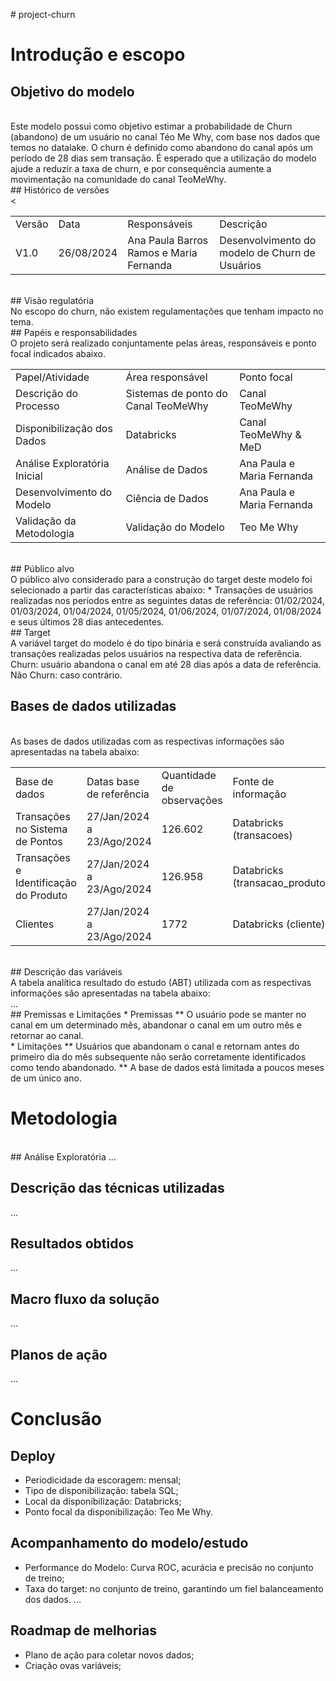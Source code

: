 #   p r o j e c t - c h u r n 
<br>
# Introdução e escopo
## Objetivo do modelo
<br>
Este modelo possui como objetivo estimar a probabilidade de Churn (abandono) de um usuário no canal Téo Me Why, com base nos dados que temos no datalake.
O churn é definido como abandono do canal após um período de 28 dias sem transação.
É esperado que a utilização do modelo ajude a reduzir a taxa de churn, e por consequência aumente a movimentação na comunidade do canal TeoMeWhy.
<br>
## Histórico de versões
<br>
<table>
  <tr><td>Versão</td><td>Data</td><td>Responsáveis</td><td>Descrição</td></tr>
  <tr><td>V1.0</td><td>26/08/2024</td><td>Ana Paula Barros Ramos e Maria Fernanda</td><<td>Desenvolvimento do modelo de Churn de Usuários</td></tr>
</table>

<br>
## Visão regulatória
<br>
No escopo do churn, não existem regulamentações que tenham impacto no tema.
<br>
## Papéis e responsabilidades
<br>
O projeto será realizado conjuntamente pelas áreas, responsáveis e ponto focal indicados abaixo.
<br>
<table>
  <tr><td>Papel/Atividade</td><td>Área responsável</td><td>Ponto focal</td></tr>
  <tr><td>Descrição do Processo</td><td>Sistemas de ponto do Canal TeoMeWhy</td><td>Canal TeoMeWhy</td></tr>
  <tr><td>Disponibilização dos Dados</td><td>Databricks</td><td>Canal TeoMeWhy & MeD</td></tr>
  <tr><td>Análise Exploratória Inicial</td><td>Análise de Dados</td><td>Ana Paula e Maria Fernanda</td></tr>
  <tr><td>Desenvolvimento do Modelo</td><td>Ciência de Dados</td><td>Ana Paula e Maria Fernanda</td></tr>
  <tr><td>Validação da Metodologia </td><td>Validação do Modelo</td><td>Teo Me Why</td></tr>
</table>
<br>
## Público alvo
<br>
O público alvo considerado para a construção do target deste modelo foi selecionado a partir das características abaixo:
* Transações de usuários realizadas nos períodos entre as seguintes datas de referência: 01/02/2024, 01/03/2024, 01/04/2024, 01/05/2024, 01/06/2024, 01/07/2024, 01/08/2024 e seus últimos 28 dias antecedentes.
<br>
## Target
<br>
A variável target do modelo é do tipo binária e será construída avaliando as transações realizadas pelos usuários na respectiva data de referência.
Churn: usuário abandona o canal em até 28 dias após a data de referência.
Não Churn: caso contrário.
<br>

## Bases de dados utilizadas
<br>
As bases de dados utilizadas com as respectivas informações são apresentadas na tabela abaixo:
<table>
  <tr><td>Base de dados</td><td>Datas base de referência</td><td>Quantidade de observações</td><td>Fonte de informação</td><td>Responsável pela disponibilização</td></tr>
  <tr><td>Transações no Sistema de Pontos</td><td>27/Jan/2024 a 23/Ago/2024</td><td>126.602</td><td>Databricks (transacoes)</td><td>Teo Me Why</td></tr>
   <tr><td>Transações e Identificação do Produto</td><td>27/Jan/2024 a 23/Ago/2024</td><td>126.958</td><td>Databricks (transacao_produto)</td><td>Teo Me Why</td></tr>
   <tr><td>Clientes</td><td>27/Jan/2024 a 23/Ago/2024</td><td>1772</td><td>Databricks (cliente)</td><td>Teo Me Why</td></tr>
</table>
<br>
## Descrição das variáveis
<br>
A tabela analítica resultado do estudo (ABT) utilizada com as respectivas informações são apresentadas na tabela abaixo:
<br>
...
<br>
## Premissas e Limitações
* Premissas
  ** O usuário pode se manter no canal em um determinado mês, abandonar o canal em um outro mês e retornar ao canal.
<br>
* Limitações
  ** Usuários que abandonam o canal e retornam antes do primeiro dia do mês subsequente não serão corretamente identificados como tendo abandonado.
  ** A base de dados está limitada a poucos meses de um único ano.
<br>

# Metodologia
<br>
## Análise Exploratória
...

## Descrição das técnicas utilizadas

...
## Resultados obtidos

...

## Macro fluxo da solução

...

## Planos de ação
...

# Conclusão

## Deploy
* Periodicidade da escoragem: mensal;
* Tipo de disponibilização: tabela SQL;
* Local da disponibilização: Databricks;
* Ponto focal da disponibilização: Teo Me Why.
  
## Acompanhamento do modelo/estudo
* Performance do Modelo: Curva ROC, acurácia e precisão no conjunto de treino;
* Taxa do target: no conjunto de treino, garantindo um fiel balanceamento dos dados.
...

## Roadmap de melhorias
* Plano de ação para coletar novos dados;
* Criação ovas variáveis;

 
 
